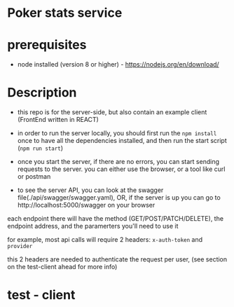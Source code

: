 # Poker stats service



# prerequisites
* node installed (version 8 or higher) - https://nodejs.org/en/download/


# Description
* this repo is for the server-side, but also contain an example client (FrontEnd written in REACT)

* in order to run the server locally, you should first run the `npm install` once to have all the dependencies installed, and then run the start script (`npm run start`)

* once you start the server, if there are no errors, you can start sending requests to the server.
   you can either use the browser, or a tool like curl or postman

* to see the server API, you can look at the swagger file(./api/swagger/swagger.yaml),
OR, if the server is up you can go to http://localhost:5000/swagger on your browser

each endpoint there will have the method (GET/POST/PATCH/DELETE), the endpoint address, and the paramerters you'll need to use it

for example, most api calls will require 2 headers:
`x-auth-token` and `provider`

this 2 headers are needed to authenticate the request per user, (see section on the test-client ahead for more info)


# test - client


